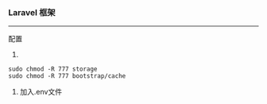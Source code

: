 ### Laravel 框架

----------

配置

1. 

	sudo chmod -R 777 storage
	sudo chmod -R 777 bootstrap/cache

1. 加入.env文件